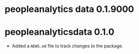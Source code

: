 # peopleanalytics data 0.1.9000

# peopleanalyticsdata 0.1.0

* Added a `NEWS.md` file to track changes to the package.
